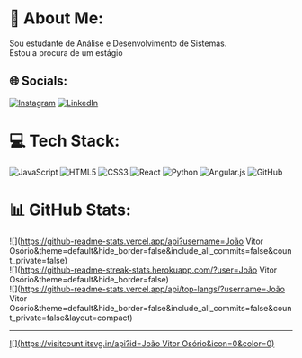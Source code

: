 # 💫 About Me:
Sou estudante de Análise e Desenvolvimento de Sistemas.<br>Estou a procura de um estágio


## 🌐 Socials:
[![Instagram](https://img.shields.io/badge/Instagram-%23E4405F.svg?logo=Instagram&logoColor=white)](https://instagram.com/joaovitorozorio) [![LinkedIn](https://img.shields.io/badge/LinkedIn-%230077B5.svg?logo=linkedin&logoColor=white)](https://linkedin.com/in/https://www.linkedin.com/in/jo%C3%A3o-ozorio-b99a15259/) 

# 💻 Tech Stack:
![JavaScript](https://img.shields.io/badge/javascript-%23323330.svg?style=for-the-badge&logo=javascript&logoColor=%23F7DF1E) ![HTML5](https://img.shields.io/badge/html5-%23E34F26.svg?style=for-the-badge&logo=html5&logoColor=white) ![CSS3](https://img.shields.io/badge/css3-%231572B6.svg?style=for-the-badge&logo=css3&logoColor=white) ![React](https://img.shields.io/badge/react-%2320232a.svg?style=for-the-badge&logo=react&logoColor=%2361DAFB) ![Python](https://img.shields.io/badge/python-3670A0?style=for-the-badge&logo=python&logoColor=ffdd54) ![Angular.js](https://img.shields.io/badge/angular.js-%23E23237.svg?style=for-the-badge&logo=angularjs&logoColor=white) ![GitHub](https://img.shields.io/badge/github-%23121011.svg?style=for-the-badge&logo=github&logoColor=white)
# 📊 GitHub Stats:
![](https://github-readme-stats.vercel.app/api?username=João Vitor Osório&theme=default&hide_border=false&include_all_commits=false&count_private=false)<br/>
![](https://github-readme-streak-stats.herokuapp.com/?user=João Vitor Osório&theme=default&hide_border=false)<br/>
![](https://github-readme-stats.vercel.app/api/top-langs/?username=João Vitor Osório&theme=default&hide_border=false&include_all_commits=false&count_private=false&layout=compact)

---
[![](https://visitcount.itsvg.in/api?id=João Vitor Osório&icon=0&color=0)](https://visitcount.itsvg.in)

<!-- Proudly created with GPRM ( https://gprm.itsvg.in ) -->